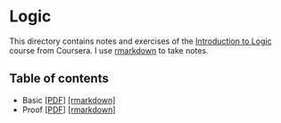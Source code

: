 # Logic

This directory contains notes and exercises of the [Introduction to Logic](https://fr.coursera.org/learn/logic-introduction) course from Coursera.
I use [rmarkdown](https://rmarkdown.rstudio.com/) to take notes.

## Table of contents

* Basic [[PDF]](https://github.com/charlyalizadeh/MPRI_prerequisite/blob/master/LogicsAndCompuability/LogicCourse/pdf/basic.pdf) [[rmarkdown]](https://github.com/charlyalizadeh/MPRI_prerequisite/blob/master/LogicsAndCompuability/LogicCourse/src/basic.Rmd)
* Proof [[PDF]](https://github.com/charlyalizadeh/MPRI_prerequisite/blob/master/LogicsAndCompuability/LogicCourse/pdf/proof.pdf) [[rmarkdown]](https://github.com/charlyalizadeh/MPRI_prerequisite/blob/master/LogicsAndCompuability/LogicCourse/src/proof.Rmd)
